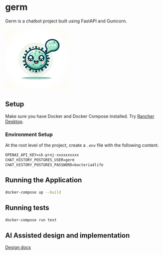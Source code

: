 # germ

Germ is a chatbot project built using FastAPI and Gunicorn.

<img src="./bot/static/logo.webp" alt="logo.webp" title="Germ" style="width:200px; height:200px;">

## Setup

Make sure you have Docker and Docker Compose installed. Try [Rancher Desktop](https://rancherdesktop.io/).

### Environment Setup

At the root level of the project, create a `.env` file with the following content.

```shell
OPENAI_API_KEY=sk-proj-xxxxxxxxxx
CHAT_HISTORY_POSTGRES_USER=germ
CHAT_HISTORY_POSTGRES_PASSWORD=bacteria4life
```

## Running the Application

```bash
docker-compose up --build
```

## Running tests

```bash
docker-compose run test
```

## AI Assisted design and implementation

[Design docs](./docs)